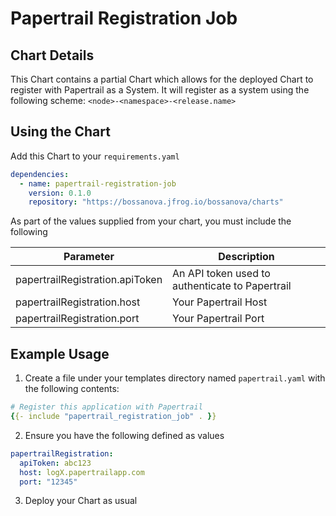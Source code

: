 # Papertrail Registration Job

## Chart Details

This Chart contains a partial Chart which allows for the deployed Chart to register with Papertrail as a System. It will register as a system using the following scheme: `<node>-<namespace>-<release.name>`

## Using the Chart

Add this Chart to your `requirements.yaml`

```yaml
dependencies:
  - name: papertrail-registration-job
    version: 0.1.0
    repository: "https://bossanova.jfrog.io/bossanova/charts"
```

As part of the values supplied from your chart, you must include the following

Parameter                       | Description 
------------------------------- | ----------- 
papertrailRegistration.apiToken | An API token used to authenticate to Papertrail
papertrailRegistration.host     | Your Papertrail Host
papertrailRegistration.port     | Your Papertrail Port


## Example Usage

1. Create a file under your templates directory named `papertrail.yaml` with the following contents:

```yaml
# Register this application with Papertrail
{{- include "papertrail_registration_job" . }}
```

2. Ensure you have the following defined as values

```yaml
papertrailRegistration:
  apiToken: abc123
  host: logX.papertrailapp.com
  port: "12345"
```

3. Deploy your Chart as usual

